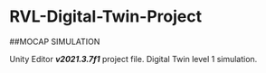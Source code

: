 # RVL-Digital-Twin-Project

##MOCAP SIMULATION

Unity Editor ***v2021.3.7f1*** project file. Digital Twin level 1 simulation.
